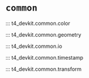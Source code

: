 # `common`

<!-- prettier-ignore-start -->
::: t4_devkit.common.color

::: t4_devkit.common.geometry

::: t4_devkit.common.io

::: t4_devkit.common.timestamp

::: t4_devkit.common.transform
<!-- prettier-ignore-end -->
